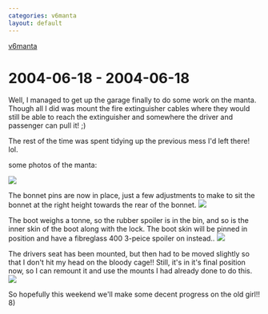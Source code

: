 ```yaml
---
categories: v6manta
layout: default
---
```


[v6manta](/v6manta)

# 2004-06-18 - 2004-06-18 
Well, I managed to get up the garage finally to do some work on the manta. Though all I did was mount the fire extinguisher cables where they would still be able to reach the extinguisher and somewhere the driver and passenger can pull it! ;)

The rest of the time was spent tidying up the previous mess I'd left there! lol.

some photos of the manta:

![](/img/v6manta/manta0050.jpg)

The bonnet pins are now in place, just a few adjustments to make to sit the bonnet at the right height towards the rear of the bonnet.
![](/img/v6manta/manta0051.jpg)

The boot weighs a tonne, so the rubber spoiler is in the bin, and so is the inner skin of the boot along with the lock. The boot skin will be pinned in position and have a fibreglass 400 3-peice spoiler on instead..
![](/img/v6manta/manta0052.jpg)

The drivers seat has been mounted, but then had to be moved slightly so that I don't hit my head on the bloody cage!! Still, it's in it's final position now, so I can remount it and use the mounts I had already done to do this.
![](/img/v6manta/manta0053.jpg)

So hopefully this weekend we'll make some decent progress on the old girl!!  8)